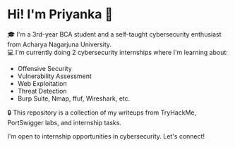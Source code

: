# Hi! I'm Priyanka 👋

🎓 I'm a 3rd-year BCA student and a self-taught cybersecurity enthusiast from Acharya Nagarjuna University.  
💻 I'm currently doing 2 cybersecurity internships where I'm learning about:
- Offensive Security
- Vulnerability Assessment
- Web Exploitation
- Threat Detection
- Burp Suite, Nmap, ffuf, Wireshark, etc.

🔒 This repository is a collection of my writeups from TryHackMe, PortSwigger labs, and internship tasks.

I'm open to internship opportunities in cybersecurity. Let's connect!

